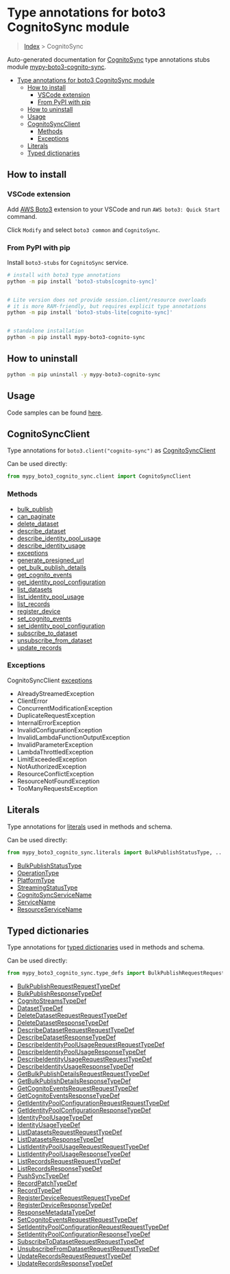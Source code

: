 <a id="type-annotations-for-boto3-cognitosync-module"></a>

# Type annotations for boto3 CognitoSync module

> [Index](../README.md) > CognitoSync

Auto-generated documentation for
[CognitoSync](https://boto3.amazonaws.com/v1/documentation/api/latest/reference/services/cognito-sync.html#CognitoSync)
type annotations stubs module
[mypy-boto3-cognito-sync](https://pypi.org/project/mypy-boto3-cognito-sync/).

- [Type annotations for boto3 CognitoSync module](#type-annotations-for-boto3-cognitosync-module)
  - [How to install](#how-to-install)
    - [VSCode extension](#vscode-extension)
    - [From PyPI with pip](#from-pypi-with-pip)
  - [How to uninstall](#how-to-uninstall)
  - [Usage](#usage)
  - [CognitoSyncClient](#cognitosyncclient)
    - [Methods](#methods)
    - [Exceptions](#exceptions)
  - [Literals](#literals)
  - [Typed dictionaries](#typed-dictionaries)

<a id="how-to-install"></a>

## How to install

<a id="vscode-extension"></a>

### VSCode extension

Add
[AWS Boto3](https://marketplace.visualstudio.com/items?itemName=Boto3typed.boto3-ide)
extension to your VSCode and run `AWS boto3: Quick Start` command.

Click `Modify` and select `boto3 common` and `CognitoSync`.

<a id="from-pypi-with-pip"></a>

### From PyPI with pip

Install `boto3-stubs` for `CognitoSync` service.

```bash
# install with boto3 type annotations
python -m pip install 'boto3-stubs[cognito-sync]'


# Lite version does not provide session.client/resource overloads
# it is more RAM-friendly, but requires explicit type annotations
python -m pip install 'boto3-stubs-lite[cognito-sync]'


# standalone installation
python -m pip install mypy-boto3-cognito-sync
```

<a id="how-to-uninstall"></a>

## How to uninstall

```bash
python -m pip uninstall -y mypy-boto3-cognito-sync
```

<a id="usage"></a>

## Usage

Code samples can be found [here](./usage.md).

<a id="cognitosyncclient"></a>

## CognitoSyncClient

Type annotations for `boto3.client("cognito-sync")` as
[CognitoSyncClient](./client.md)

Can be used directly:

```python
from mypy_boto3_cognito_sync.client import CognitoSyncClient
```

<a id="methods"></a>

### Methods

- [bulk_publish](./client.md#bulk_publish)
- [can_paginate](./client.md#can_paginate)
- [delete_dataset](./client.md#delete_dataset)
- [describe_dataset](./client.md#describe_dataset)
- [describe_identity_pool_usage](./client.md#describe_identity_pool_usage)
- [describe_identity_usage](./client.md#describe_identity_usage)
- [exceptions](./client.md#exceptions)
- [generate_presigned_url](./client.md#generate_presigned_url)
- [get_bulk_publish_details](./client.md#get_bulk_publish_details)
- [get_cognito_events](./client.md#get_cognito_events)
- [get_identity_pool_configuration](./client.md#get_identity_pool_configuration)
- [list_datasets](./client.md#list_datasets)
- [list_identity_pool_usage](./client.md#list_identity_pool_usage)
- [list_records](./client.md#list_records)
- [register_device](./client.md#register_device)
- [set_cognito_events](./client.md#set_cognito_events)
- [set_identity_pool_configuration](./client.md#set_identity_pool_configuration)
- [subscribe_to_dataset](./client.md#subscribe_to_dataset)
- [unsubscribe_from_dataset](./client.md#unsubscribe_from_dataset)
- [update_records](./client.md#update_records)

<a id="exceptions"></a>

### Exceptions

CognitoSyncClient [exceptions](./client.md#exceptions)

- AlreadyStreamedException
- ClientError
- ConcurrentModificationException
- DuplicateRequestException
- InternalErrorException
- InvalidConfigurationException
- InvalidLambdaFunctionOutputException
- InvalidParameterException
- LambdaThrottledException
- LimitExceededException
- NotAuthorizedException
- ResourceConflictException
- ResourceNotFoundException
- TooManyRequestsException

<a id="literals"></a>

## Literals

Type annotations for [literals](./literals.md) used in methods and schema.

Can be used directly:

```python
from mypy_boto3_cognito_sync.literals import BulkPublishStatusType, ...
```

- [BulkPublishStatusType](./literals.md#bulkpublishstatustype)
- [OperationType](./literals.md#operationtype)
- [PlatformType](./literals.md#platformtype)
- [StreamingStatusType](./literals.md#streamingstatustype)
- [CognitoSyncServiceName](./literals.md#cognitosyncservicename)
- [ServiceName](./literals.md#servicename)
- [ResourceServiceName](./literals.md#resourceservicename)

<a id="typed-dictionaries"></a>

## Typed dictionaries

Type annotations for [typed dictionaries](./type_defs.md) used in methods and
schema.

Can be used directly:

```python
from mypy_boto3_cognito_sync.type_defs import BulkPublishRequestRequestTypeDef, ...
```

- [BulkPublishRequestRequestTypeDef](./type_defs.md#bulkpublishrequestrequesttypedef)
- [BulkPublishResponseTypeDef](./type_defs.md#bulkpublishresponsetypedef)
- [CognitoStreamsTypeDef](./type_defs.md#cognitostreamstypedef)
- [DatasetTypeDef](./type_defs.md#datasettypedef)
- [DeleteDatasetRequestRequestTypeDef](./type_defs.md#deletedatasetrequestrequesttypedef)
- [DeleteDatasetResponseTypeDef](./type_defs.md#deletedatasetresponsetypedef)
- [DescribeDatasetRequestRequestTypeDef](./type_defs.md#describedatasetrequestrequesttypedef)
- [DescribeDatasetResponseTypeDef](./type_defs.md#describedatasetresponsetypedef)
- [DescribeIdentityPoolUsageRequestRequestTypeDef](./type_defs.md#describeidentitypoolusagerequestrequesttypedef)
- [DescribeIdentityPoolUsageResponseTypeDef](./type_defs.md#describeidentitypoolusageresponsetypedef)
- [DescribeIdentityUsageRequestRequestTypeDef](./type_defs.md#describeidentityusagerequestrequesttypedef)
- [DescribeIdentityUsageResponseTypeDef](./type_defs.md#describeidentityusageresponsetypedef)
- [GetBulkPublishDetailsRequestRequestTypeDef](./type_defs.md#getbulkpublishdetailsrequestrequesttypedef)
- [GetBulkPublishDetailsResponseTypeDef](./type_defs.md#getbulkpublishdetailsresponsetypedef)
- [GetCognitoEventsRequestRequestTypeDef](./type_defs.md#getcognitoeventsrequestrequesttypedef)
- [GetCognitoEventsResponseTypeDef](./type_defs.md#getcognitoeventsresponsetypedef)
- [GetIdentityPoolConfigurationRequestRequestTypeDef](./type_defs.md#getidentitypoolconfigurationrequestrequesttypedef)
- [GetIdentityPoolConfigurationResponseTypeDef](./type_defs.md#getidentitypoolconfigurationresponsetypedef)
- [IdentityPoolUsageTypeDef](./type_defs.md#identitypoolusagetypedef)
- [IdentityUsageTypeDef](./type_defs.md#identityusagetypedef)
- [ListDatasetsRequestRequestTypeDef](./type_defs.md#listdatasetsrequestrequesttypedef)
- [ListDatasetsResponseTypeDef](./type_defs.md#listdatasetsresponsetypedef)
- [ListIdentityPoolUsageRequestRequestTypeDef](./type_defs.md#listidentitypoolusagerequestrequesttypedef)
- [ListIdentityPoolUsageResponseTypeDef](./type_defs.md#listidentitypoolusageresponsetypedef)
- [ListRecordsRequestRequestTypeDef](./type_defs.md#listrecordsrequestrequesttypedef)
- [ListRecordsResponseTypeDef](./type_defs.md#listrecordsresponsetypedef)
- [PushSyncTypeDef](./type_defs.md#pushsynctypedef)
- [RecordPatchTypeDef](./type_defs.md#recordpatchtypedef)
- [RecordTypeDef](./type_defs.md#recordtypedef)
- [RegisterDeviceRequestRequestTypeDef](./type_defs.md#registerdevicerequestrequesttypedef)
- [RegisterDeviceResponseTypeDef](./type_defs.md#registerdeviceresponsetypedef)
- [ResponseMetadataTypeDef](./type_defs.md#responsemetadatatypedef)
- [SetCognitoEventsRequestRequestTypeDef](./type_defs.md#setcognitoeventsrequestrequesttypedef)
- [SetIdentityPoolConfigurationRequestRequestTypeDef](./type_defs.md#setidentitypoolconfigurationrequestrequesttypedef)
- [SetIdentityPoolConfigurationResponseTypeDef](./type_defs.md#setidentitypoolconfigurationresponsetypedef)
- [SubscribeToDatasetRequestRequestTypeDef](./type_defs.md#subscribetodatasetrequestrequesttypedef)
- [UnsubscribeFromDatasetRequestRequestTypeDef](./type_defs.md#unsubscribefromdatasetrequestrequesttypedef)
- [UpdateRecordsRequestRequestTypeDef](./type_defs.md#updaterecordsrequestrequesttypedef)
- [UpdateRecordsResponseTypeDef](./type_defs.md#updaterecordsresponsetypedef)
